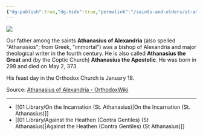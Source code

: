 ```yaml
---
{"dg-publish":true,"dg-hide":true,"permalink":"/saints-and-elders/st-athanasius-of-alexandria/","hide":true,"dgPassFrontmatter":true,"noteIcon":""}
---
```




![](https://orthodoxwiki.org/images/1/19/Athanasius.jpg)

Our father among the saints **Athanasius of Alexandria** (also spelled "Athanasios"; from Greek, "immortal") was a bishop of Alexandria and major theological writer in the fourth century. He is also called **Athanasius the Great** and (by the Coptic Church) **Athanasius the Apostolic**. He was born in 298 and died on May 2, 373.

His feast day in the Orthodox Church is January 18.

Source: [Athanasius of Alexandria - OrthodoxWiki](https://orthodoxwiki.org/Athanasius_of_Alexandria)

---
- [[01 Library/On the Incarnation (St. Athanasius)\|On the Incarnation (St. Athanasius)]]
- [[01 Library/Against the Heathen (Contra Gentiles) (St Athanasius)\|Against the Heathen (Contra Gentiles) (St Athanasius)]]